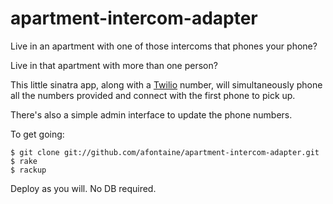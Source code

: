 # apartment-intercom-adapter
Live in an apartment with one of those intercoms that phones your phone?

Live in that apartment with more than one person?

This little sinatra app, along with a [Twilio][1] number, will simultaneously
phone all the numbers provided and connect with the first phone to pick up.

There's also a simple admin interface to update the phone numbers.

To get going:
```shell
$ git clone git://github.com/afontaine/apartment-intercom-adapter.git
$ rake
$ rackup
```

Deploy as you will. No DB required.

[1]: https://www.twilio.com/
